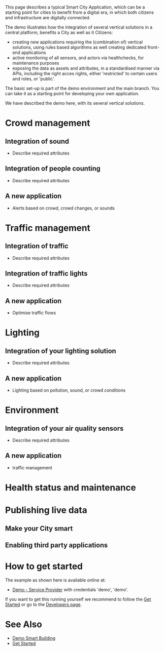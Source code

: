 This page describes a typical Smart City Application, which can be a starting point for cities to benefit from a digital era, in which both citizens and infrastructure are digitally connected. 

The demo illustrates how the integration of several vertical solutions in a central platform, benefits a City as well as it Citizens:
* creating new applications requiring the (combination of) vertical solutions, using rules based algorithms as well creating dedicated front-end applications
* active monitoring of all sensors, and actors via healthchecks, for maintenance purposes
* exposing the data as assets and attributes, in a standardised manner via APIs, including the right acces rights, either 'restricted' to certain users and roles, or 'public'.

The basic set-up is part of the demo environment and the main branch. You can take it as a starting point for developing your own application.

We have described the demo here, with its several vertical solutions. 

# Crowd management

## Integration of sound

* Describe required attributes

## Integration of people counting

* Describe required attributes

## A new application

* Alerts based on crowd, crowd changes, or sounds

# Traffic management

## Integration of traffic

* Describe required attributes

## Integration of traffic lights

* Describe required attributes

## A new application

* Optimise traffic flows

# Lighting

## Integration of your lighting solution

* Describe required attributes

## A new application

* Lighting based on pollution, sound, or crowd conditions

# Environment

## Integration of your air quality sensors

* Describe required attributes

## A new application

* traffic management

# Health status and maintenance

# Publishing live data

## Make your City smart

## Enabling third party applications 

# How to get started

The example as shown here is available online at:
- [Demo - Service Provider](https://demo.openremote.io) with credentials 'demo', 'demo'.

If you want to get this running yourself we recommend to follow the [Get Started](https://openremote.io/get-started-manager/) or go to the [Developers page](https://openremote.io/developers/).

# See Also
- [Demo Smart Building](Demo-Smart-Building)
- [Get Started](https://openremote.io/get-started-manager/)